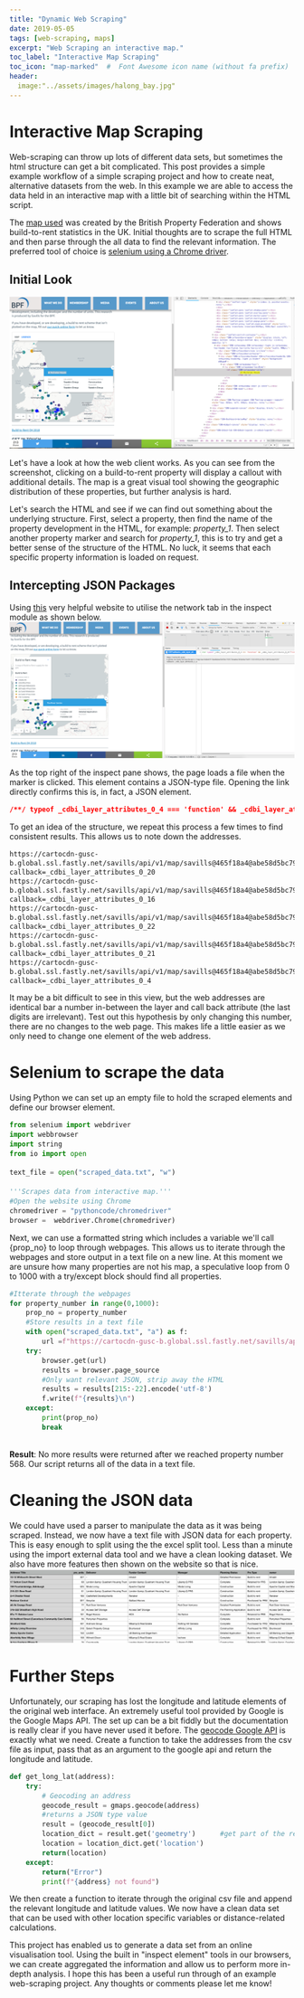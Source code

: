 ```yaml
---
title: "Dynamic Web Scraping"
date: 2019-05-05
tags: [web-scraping, maps]
excerpt: "Web Scraping an interactive map."
toc_label: "Interactive Map Scraping"
toc_icon: "map-marked"  #  Font Awesome icon name (without fa prefix)
header:
  image:"../assets/images/halong_bay.jpg"
---
```


# Interactive Map Scraping 

Web-scraping can throw up lots of different data sets, but sometimes the html structure can get a bit complicated. This post provides a simple example workflow of a simple scraping project and how to create neat, alternative datasets from the web. In this example we are able to access the data held in an interactive map with a little bit of searching within the HTML script. 

The [map used](https://www.bpf.org.uk/what-we-do/bpf-build-rent-map-uk) was created by the British Property Federation and shows build-to-rent statistics in the UK. Initial thoughts are to scrape the full HTML and then parse through the all data to find the relevant information. The preferred tool of choice is [selenium using a Chrome driver](http://chromedriver.chromium.org/getting-started).

## Initial Look
![image-20190129213726123](../assets/images/map_scrape/image-20190129213726123.png)

Let's have a look at how the web client works. As you can see from the screenshot, clicking on a build-to-rent property will display a callout with additional details. The map is a great visual tool showing the geographic distribution of these properties, but  further analysis is hard. 

Let's search the HTML and see if we can find out something about the underlying structure. First, select a property, then find the name of the property development in the HTML, for example:  *property_1*. Then select another property marker and search for *property_1*, this is to try and get a better sense of the structure of the HTML. No luck, it seems that each specific property information is loaded on request.

## Intercepting JSON Packages

Using [this](https://onlinejournalismblog.com/2017/05/10/how-to-find-data-behind-chart-map-using-inspector/) very helpful website to utilise the network tab in the inspect module as shown below. ![image-20190129214436938](../assets/images/map_scrape/image-20190129214436938.png)

As the top right of the inspect pane shows, the page loads a file when the marker is clicked. This element contains a  JSON-type file. Opening the link directly confirms this is, in fact, a JSON element.

```JSON
/**/ typeof _cdbi_layer_attributes_0_4 === 'function' && _cdbi_layer_attributes_0_4({"title":"Surrey House","prs_units":322,"deliverer_contact":"Salmon Harvester Properties","buyer_funder_contact":"Salmon Harvester Properties","manager":"-","planning_status":"Detailed Application","prs_type":"Build to rent","owner":"Salmon Harvester Properties"});
```

To get an idea of the structure, we repeat this process a few times to find consistent results. This allows us to note down the addresses.

```
https://cartocdn-gusc-b.global.ssl.fastly.net/savills/api/v1/map/savills@465f18a4@abe58d5bc799578ceeba1b9ab6e7945f:1539185524180/1/attributes/265?callback=_cdbi_layer_attributes_0_20
https://cartocdn-gusc-b.global.ssl.fastly.net/savills/api/v1/map/savills@465f18a4@abe58d5bc799578ceeba1b9ab6e7945f:1539185524180/1/attributes/48?callback=_cdbi_layer_attributes_0_16
https://cartocdn-gusc-b.global.ssl.fastly.net/savills/api/v1/map/savills@465f18a4@abe58d5bc799578ceeba1b9ab6e7945f:1539185524180/1/attributes/285?callback=_cdbi_layer_attributes_0_22
https://cartocdn-gusc-b.global.ssl.fastly.net/savills/api/v1/map/savills@465f18a4@abe58d5bc799578ceeba1b9ab6e7945f:1539185524180/1/attributes/528?callback=_cdbi_layer_attributes_0_21
https://cartocdn-gusc-b.global.ssl.fastly.net/savills/api/v1/map/savills@465f18a4@abe58d5bc799578ceeba1b9ab6e7945f:1539185524180/1/attributes/506?callback=_cdbi_layer_attributes_0_4
```

It may be a bit difficult to see in this view, but the web addresses are identical bar a number in-between the layer and call back attribute (the last digits are irrelevant). Test out this hypothesis by only changing this number, there are no changes to the web page. This makes life a little easier as we only need to change one element of the web address. 

# Selenium to scrape the data

Using Python we can set up an empty file to hold the scraped elements and define our browser element. 

```python
from selenium import webdriver
import webbrowser
import string
from io import open

text_file = open("scraped_data.txt", "w")

'''Scrapes data from interactive map.'''
#Open the website using Chrome
chromedriver = "pythoncode/chromedriver"
browser =  webdriver.Chrome(chromedriver)

```

Next, we can use a formatted string which includes a variable we'll call {prop_no} to loop through webpages. This allows us to iterate through the webpages and store output in a text file on a new line. At this moment we are unsure how many properties are not his map, a speculative loop from 0 to 1000 with a try/except block should find all properties. 

```python
#Itterate through the webpages
for property_number in range(0,1000):
    prop_no = property_number
    #Store results in a text file
    with open("scraped_data.txt", "a") as f:
        url =f"https://cartocdn-gusc-b.global.ssl.fastly.net/savills/api/v1/map/savills@465f18a4@abe58d5bc799578ceeba1b9ab6e7945f:1539185524180/1/attributes/{prop_no}?callback=_cdbi_layer_attributes_0_22"
    try:
        browser.get(url)
        results = browser.page_source
        #Only want relevant JSON, strip away the HTML
        results = results[215:-22].encode('utf-8')
        f.write(f"{results}\n")
    except:
        print(prop_no)
        break
         
```



**Result**: No more results were returned after we reached property number 568. Our script returns all of the data in a text file.

# Cleaning the JSON data

We could have used a parser to manipulate the data as it was being scraped. Instead, we now have a text file with JSON data for each property. This is easy enough to split using the the excel split tool. Less than a minute using the import external data tool and we have a clean looking dataset. We also have more features then shown on the website so that is nice.![image-20190129233250146](../assets/images/map_scrape/image-20190129233250146.png)



# Further Steps

Unfortunately, our scraping has lost the longitude and latitude elements of the original web interface. An extremely useful tool provided by Google is the Google Maps API. The set up can be a bit fiddly but the documentation is really clear if you have never used it before. The [geocode Google API](https://developers.google.com/maps/documentation/geocoding/start) is exactly what we need. Create a function to take the addresses from the csv file as input, pass that as an argument to the google api and return the longitude and latitude. 

```python
def get_long_lat(address):
    try:
        # Geocoding an address
        geocode_result = gmaps.geocode(address)
        #returns a JSON type value
        result = (geocode_result[0])
        location_dict = result.get('geometry')      #get part of the return object
        location = location_dict.get('location')
        return(location)
    except:
        return("Error")
        print(f"{address} not found")
```

We then create a function to iterate through the original csv file and append the relevant longitude and latitude values. We now have a clean data set that can be used with other location specific variables or distance-related calculations. 

This project has enabled us to generate a data set from an online visualisation tool. Using the built in "inspect element" tools in our browsers, we can create aggregated the information and allow us to perform more in-depth analysis. I hope this has been a useful run through of an example web-scraping project. Any thoughts or comments please let me know!



